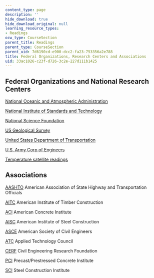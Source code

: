 ```yaml
---
content_type: page
description: ''
hide_download: true
hide_download_original: null
learning_resource_types:
- Readings
ocw_type: CourseSection
parent_title: Readings
parent_type: CourseSection
parent_uid: 7d6190cd-e900-dcc2-fa23-753356a2e788
title: Federal Organizations, Research Centers and Associations
uid: 33ac1026-c23f-d726-3c2e-227d111b1425
---
```


Federal Organizations and National Research Centers
---------------------------------------------------

[National Oceanic and Atmospheric Administration](http://www.noaa.gov/)[](http://www.noaa.gov/)

[National Institute of Standards and Technology](http://www.nist.gov/)[](http://www.nist.gov/)

[National Science Foundation](http://www.nsf.gov/)

[US Geological Survey](http://www.usgs.gov/)[](http://www.usgs.gov/)

[United States Department of Transportation](http://www.dot.gov/)[](http://www.dot.gov/)

[U.S. Army Corp of Engineers](http://www.usace.army.mil/)[](http://www.usace.army.mil/)

[Temperature satellite readings](http://dcz.gso.uri.edu/amy/avhrr.html)

Associations
------------

[AASHTO](http://www.aashto.org/) American Association of State Highway and Transportation Officials

[AITC](http://www.aitc-glulam.org/) American Institute of Timber Construction

[ACI](http://www.aci-int.org/) American Concrete Institute

[AISC](http://www.aisc.org/) American Institute of Steel Construction

[ASCE](http://www.asce.org/) American Society of Civil Engineers

[ATC](http://www.atcouncil.org/) Applied Technology Council

[CERF](http://www.cerf.org/) Civil Engineering Research Foundation

[PCI](http://www.pci.org/) Precast/Prestressed Concrete Institute

[SCI](http://www.steel-sci.org/) Steel Construction Institute